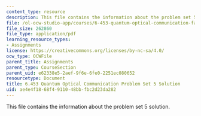 ```yaml
---
content_type: resource
description: This file contains the information about the problem set 5 solution.
file: /ol-ocw-studio-app/courses/6-453-quantum-optical-communication-fall-2016/ae4e4f1868f4911048bbfbc2d23da282_MIT6_453F16_ps5_sol.pdf
file_size: 262860
file_type: application/pdf
learning_resource_types:
- Assignments
license: https://creativecommons.org/licenses/by-nc-sa/4.0/
ocw_type: OCWFile
parent_title: Assignments
parent_type: CourseSection
parent_uid: e62338e5-2aef-9f6e-6fe0-2251ec080652
resourcetype: Document
title: 6.453 Quantum Optical Communication Problem Set 5 Solution
uid: ae4e4f18-68f4-9110-48bb-fbc2d23da282
---
```

This file contains the information about the problem set 5 solution.